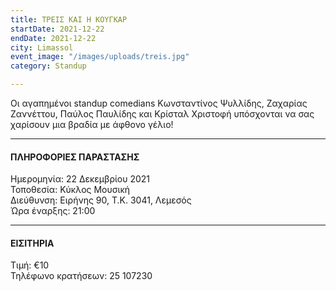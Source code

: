 ```yaml
---
title: ΤΡΕΙΣ ΚΑΙ Η ΚΟΥΓΚΑΡ
startDate: 2021-12-22
endDate: 2021-12-22
city: Limassol
event_image: "/images/uploads/treis.jpg"
category: Standup

---
```

Οι αγαπημένοι standup comedians Κωνσταντίνος Ψυλλίδης, Ζαχαρίας Ζαννέττου, Παύλος Παυλίδης και Κρίσταλ Χριστοφή υπόσχονται να σας χαρίσουν μια βραδία με άφθονο γέλιο! 

***

#### ΠΛΗΡΟΦΟΡΙΕΣ ΠΑΡΑΣΤΑΣΗΣ

Ημερομηνία: 22 Δεκεμβρίου 2021  
Τοποθεσία: Κύκλος Μουσική  
Διεύθυνση: Ειρήνης 90, Τ.Κ. 3041, Λεμεσός  
Ώρα έναρξης: 21:00

***

#### ΕΙΣΙΤΗΡΙΑ

Τιμή: €10  
Τηλέφωνο κρατήσεων: 25 107230